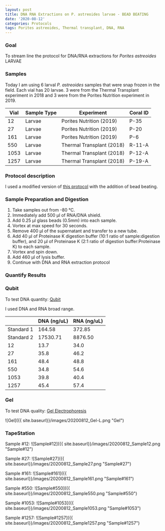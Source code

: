 ```yaml
---
layout: post
title: DNA RNA Extractions on P. astreoides larvae - BEAD BEATING
date: '2020-08-12'
categories: Protocols
tags: Porites astreoides, Thermal transplant, DNA, RNA
---
```


### Goal
To stream line the protocol for DNA/RNA extractions for *Porites astreoides* LARVAE

### Samples

Today I am using 6 larval *P. astreoides* samples that were snap frozen in the field. Each vial has 20 larvae. 3 were from the Thermal Transplant experiment in 2018 and 3 were from the Porites Nutrition experiment in 2019.

| Vial 	| Sample Type 	| Experiment                	| Coral ID 	|
|------	|-------------	|---------------------------	|----------	|
| 12   	| Larvae      	| Porites Nutrition (2019)  	| P-35     	|
| 27   	| Larvae      	| Porites Nutrition (2019)  	| P-20     	|
| 161  	| Larvae      	| Porites Nutrition (2019)  	| P-6      	|
| 550  	| Larvae      	| Thermal Transplant (2018) 	| R-11-A   	|
| 1053 	| Larvae      	| Thermal Transplant (2018) 	| P-12-A   	|
| 1257 	| Larvae      	| Thermal Transplant (2018) 	| P-19-A   	|

### Protocol description
I used a modified version of [this protocol](https://kevinhwong1.github.io/KevinHWong_Notebook/DNA-RNA-extractions-Porites-Thermal-Transplant-Larvae-BATCH-1/) with the addition of bead beating.

### Sample Preparation and Digestion
1. Take samples out from -80 &deg;C.
2. Immediately add 500 μl of RNA/DNA shield.
3. Add 0.25 μl glass beads (0.5mm) into each sample.
4. Vortex at max speed for 30 seconds.
5. Remove 400 μl of the supernatant and transfer to a new tube.
6. Add 40 μl of Proteinase K digestion buffer (10:1 ratio of sample:digestion buffer), and 20 μl of Proteinase K (2:1 ratio of digestion buffer:Proteinase K) to each sample.
7. Vortex and spin down.
8. Add 460 μl of lysis buffer.
9. Continue with DNA and RNA extraction protocol

### Quantify Results

### Qubit
To test DNA quantity: [Qubit](https://github.com/emmastrand/EmmaStrand_Notebook/blob/master/_posts/2019-05-31-Qubit-Protocol.md)  

I used DNA and RNA broad range.

|            	| DNA (ng/uL) 	| RNA (ng/uL) 	|
|------------	|-------------	|-------------	|
| Standard 1 	| 164.58      	| 372.85      	|
| Standard 2 	| 17530.71    	| 8876.50     	|
| 12         	| 13.7        	| 34.0        	|
| 27         	| 35.8        	| 46.2        	|
| 161        	| 48.4        	| 48.8        	|
| 550        	| 34.8        	| 54.6        	|
| 1053       	| 39.8        	| 40.4        	|
| 1257       	| 45.4        	| 57.4        	|

### Gel

To test DNA quality: [Gel Electrophoresis](https://github.com/emmastrand/EmmaStrand_Notebook/blob/master/_posts/2019-07-16-Gel-Electrophoresis-Protocol.md)

![Gel]({{ site.baseurl}}/images/20200812_Gel-L.png "Gel")

### TapeStation

Sample #12:
![Sample#12]({{ site.baseurl}}/images/20200812_Sample12.png "Sample#12")

Sample #27:
![Sample#27]({{ site.baseurl}}/images/20200812_Sample27.png "Sample#27")

Sample #161:
![Sample#161]({{ site.baseurl}}/images/20200812_Sample161.png "Sample#161")

Sample #550:
![Sample#550]({{ site.baseurl}}/images/20200812_Sample550.png "Sample#550")

Sample #1053:
![Sample#1053]({{ site.baseurl}}/images/20200812_Sample1053.png "Sample#1053")

Sample #1257:
![Sample#1257]({{ site.baseurl}}/images/20200812_Sample1257.png "Sample#1257")
